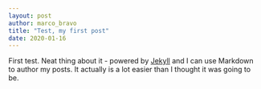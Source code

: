 ```yaml
---
layout: post
author: marco_bravo
title: "Test, my first post"
date: 2020-01-16
---
```


First test. Neat thing about it - powered by [Jekyll](http://jekyllrb.com) and I can use Markdown to author my posts. It actually is a lot easier than I thought it was going to be.
